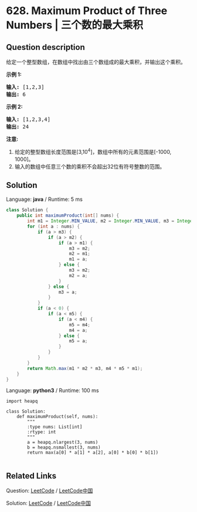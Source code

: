 # 628. Maximum Product of Three Numbers | 三个数的最大乘积

## Question description

<!--If you want to use the English description, use <p>Given an integer array, find three numbers whose product is maximum and output the maximum product.</p>

<p><b>Example 1:</b></p>

<pre>
<b>Input:</b> [1,2,3]
<b>Output:</b> 6
</pre>

<p>&nbsp;</p>

<p><b>Example 2:</b></p>

<pre>
<b>Input:</b> [1,2,3,4]
<b>Output:</b> 24
</pre>

<p>&nbsp;</p>

<p><b>Note:</b></p>

<ol>
	<li>The length of the given array will be in range [3,10<sup>4</sup>] and all elements are in the range [-1000, 1000].</li>
	<li>Multiplication of any three numbers in the input won&#39;t exceed the range of 32-bit signed integer.</li>
</ol>

<p>&nbsp;</p>
 instead-->
<p>给定一个整型数组，在数组中找出由三个数组成的最大乘积，并输出这个乘积。</p>

<p><strong>示例 1:</strong></p>

<pre>
<strong>输入:</strong> [1,2,3]
<strong>输出:</strong> 6
</pre>

<p><strong>示例 2:</strong></p>

<pre>
<strong>输入:</strong> [1,2,3,4]
<strong>输出:</strong> 24
</pre>

<p><strong>注意:</strong></p>

<ol>
	<li>给定的整型数组长度范围是[3,10<sup>4</sup>]，数组中所有的元素范围是[-1000, 1000]。</li>
	<li>输入的数组中任意三个数的乘积不会超出32位有符号整数的范围。</li>
</ol>




## Solution

Language: **java**  /  Runtime: 5 ms

```java
class Solution {
    public int maximumProduct(int[] nums) {
        int m1 = Integer.MIN_VALUE, m2 = Integer.MIN_VALUE, m3 = Integer.MIN_VALUE, m4 = 0, m5 = 0;
        for (int a : nums) {
            if (a > m3) {
                if (a > m2) {
                    if (a > m1) {
                        m3 = m2;
                        m2 = m1;
                        m1 = a;
                    } else {
                        m3 = m2;
                        m2 = a;
                    }
                } else {
                    m3 = a;
                }
            }
            if (a < 0) {
                if (a < m5) {
                    if (a < m4) {
                        m5 = m4;
                        m4 = a;
                    } else {
                        m5 = a;
                    }
                }
            }
        }
        return Math.max(m1 * m2 * m3, m4 * m5 * m1);
    }
}
```

Language: **python3**  /  Runtime: 100 ms

```python3
import heapq

class Solution:
    def maximumProduct(self, nums):
        """
        :type nums: List[int]
        :rtype: int
        """
        a = heapq.nlargest(3, nums)
        b = heapq.nsmallest(3, nums)
        return max(a[0] * a[1] * a[2], a[0] * b[0] * b[1])              
        
```



## Related Links

Question: [LeetCode](https://leetcode.com/problems/maximum-product-of-three-numbers/description/)  /  [LeetCode中国](https://leetcode-cn.com/problems/maximum-product-of-three-numbers/description/)

Solution: [LeetCode](https://leetcode.com/articles/maximum-product-of-three-numbers/)  /  [LeetCode中国](https://leetcode-cn.com/articles/maximum-product-of-three-numbers/)